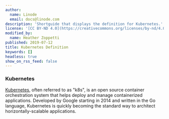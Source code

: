 ```yaml
---
author:
  name: Linode
  email: docs@linode.com
description: 'Shortguide that displays the definition for Kubernetes.'
license: '[CC BY-ND 4.0](https://creativecommons.org/licenses/by-nd/4.0)'
modified_by:
  name: Heather Zoppetti
published: 2019-07-12
title: Kubernetes Definition
keywords: []
headless: true
show_on_rss_feed: false
---
```


### Kubernetes

[Kubernetes](https://kubernetes.io), often referred to as "k8s", is an open source container orchestration system that helps deploy and manage containerized applications. Developed by Google starting in 2014 and written in the Go language, Kubernetes is quickly becoming the standard way to architect horizontally-scalable applications.
